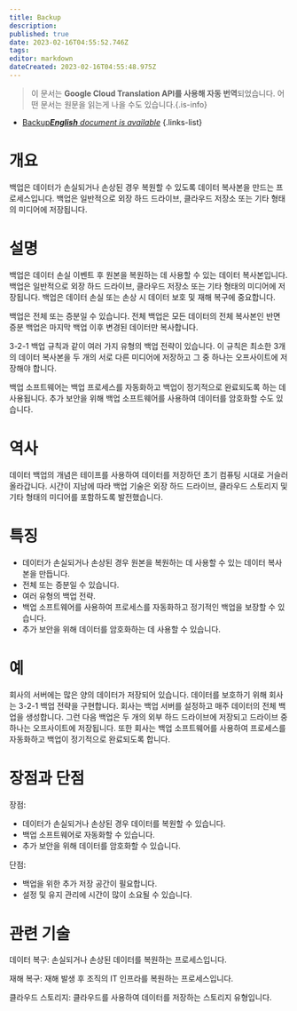 ```yaml
---
title: Backup
description: 
published: true
date: 2023-02-16T04:55:52.746Z
tags: 
editor: markdown
dateCreated: 2023-02-16T04:55:48.975Z
---
```


> 이 문서는 **Google Cloud Translation API를 사용해 자동 번역**되었습니다.
어떤 문서는 원문을 읽는게 나을 수도 있습니다.{.is-info}



- [Backup***English** document is available*](/en/Knowledge-base/Dictionary/backup)
{.links-list}


# 개요
백업은 데이터가 손실되거나 손상된 경우 복원할 수 있도록 데이터 복사본을 만드는 프로세스입니다. 백업은 일반적으로 외장 하드 드라이브, 클라우드 저장소 또는 기타 형태의 미디어에 저장됩니다.

# 설명
백업은 데이터 손실 이벤트 후 원본을 복원하는 데 사용할 수 있는 데이터 복사본입니다. 백업은 일반적으로 외장 하드 드라이브, 클라우드 저장소 또는 기타 형태의 미디어에 저장됩니다. 백업은 데이터 손실 또는 손상 시 데이터 보호 및 재해 복구에 중요합니다.

백업은 전체 또는 증분일 수 있습니다. 전체 백업은 모든 데이터의 전체 복사본인 반면 증분 백업은 마지막 백업 이후 변경된 데이터만 복사합니다.

3-2-1 백업 규칙과 같이 여러 가지 유형의 백업 전략이 있습니다. 이 규칙은 최소한 3개의 데이터 복사본을 두 개의 서로 다른 미디어에 저장하고 그 중 하나는 오프사이트에 저장해야 합니다.

백업 소프트웨어는 백업 프로세스를 자동화하고 백업이 정기적으로 완료되도록 하는 데 사용됩니다. 추가 보안을 위해 백업 소프트웨어를 사용하여 데이터를 암호화할 수도 있습니다.

# 역사
데이터 백업의 개념은 테이프를 사용하여 데이터를 저장하던 초기 컴퓨팅 시대로 거슬러 올라갑니다. 시간이 지남에 따라 백업 기술은 외장 하드 드라이브, 클라우드 스토리지 및 기타 형태의 미디어를 포함하도록 발전했습니다.

# 특징
- 데이터가 손실되거나 손상된 경우 원본을 복원하는 데 사용할 수 있는 데이터 복사본을 만듭니다.
- 전체 또는 증분일 수 있습니다.
- 여러 유형의 백업 전략.
- 백업 소프트웨어를 사용하여 프로세스를 자동화하고 정기적인 백업을 보장할 수 있습니다.
- 추가 보안을 위해 데이터를 암호화하는 데 사용할 수 있습니다.

# 예
회사의 서버에는 많은 양의 데이터가 저장되어 있습니다. 데이터를 보호하기 위해 회사는 3-2-1 백업 전략을 구현합니다. 회사는 백업 서버를 설정하고 매주 데이터의 전체 백업을 생성합니다. 그런 다음 백업은 두 개의 외부 하드 드라이브에 저장되고 드라이브 중 하나는 오프사이트에 저장됩니다. 또한 회사는 백업 소프트웨어를 사용하여 프로세스를 자동화하고 백업이 정기적으로 완료되도록 합니다.

# 장점과 단점
장점:
- 데이터가 손실되거나 손상된 경우 데이터를 복원할 수 있습니다.
- 백업 소프트웨어로 자동화할 수 있습니다.
- 추가 보안을 위해 데이터를 암호화할 수 있습니다.

단점:
- 백업을 위한 추가 저장 공간이 필요합니다.
- 설정 및 유지 관리에 시간이 많이 소요될 수 있습니다.

# 관련 기술
데이터 복구: 손실되거나 손상된 데이터를 복원하는 프로세스입니다.

재해 복구: 재해 발생 후 조직의 IT 인프라를 복원하는 프로세스입니다.

클라우드 스토리지: 클라우드를 사용하여 데이터를 저장하는 스토리지 유형입니다.